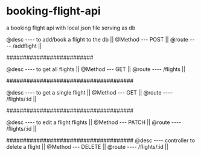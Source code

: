 # booking-flight-api
a booking flight api with local json file serving as db

@desc ---- to add/book a flight to the db ||
@Method --- POST ||
@route ---- /addflight ||

##########################


@desc ---- to get all flights ||
@Method --- GET ||
@route ---- /flights ||



######################################


@desc ----  to get a single flight ||
@Method --- GET ||
@route ---- /flights/:id ||



######################################


@desc ---- to edit a flight flights ||
@Method --- PATCH ||
@route ---- /flights/:id ||


######################################
@desc ---- controller to delete a flight ||
@Method --- DELETE ||
@route ---- /flights/:id ||
